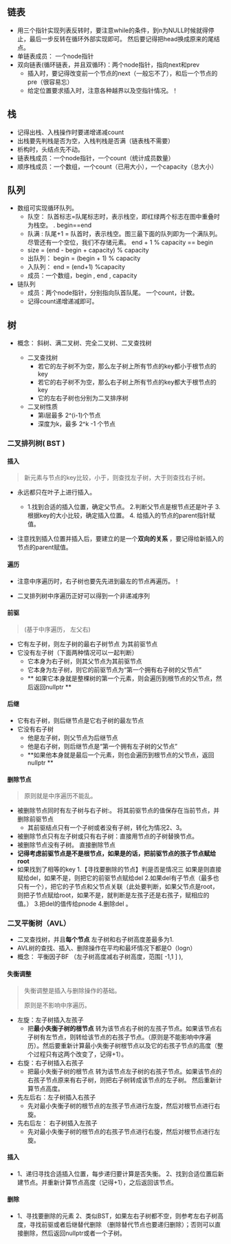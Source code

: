## 链表

- 用三个指针实现列表反转时，要注意while的条件，到n为NULL时候就得停止，最后一步反转在循环外部实现即可。 然后要记得把head换成原来的尾结点。
- 单链表成员： 一个node指针
- 双向链表(循环链表，并且双循环)：两个node指针，指向next和prev
  - 插入时，要记得改变前一个节点的next（一般忘不了），和后一个节点的pre（很容易忘）
  - 给定位置要求插入时，注意各种越界以及空指针情况。！

## 栈

- 记得出栈、入栈操作时要递增递减count
- 出栈要先判栈是否为空，入栈判栈是否满（链表栈不需要）
- 析构时，头结点先不动。
- 链表栈成员：一个node指针，一个count（统计成员数量）
- 顺序栈成员：一个数组，一个count（已用大小），一个capacity（总大小）




## 队列

- 数组可实现循环队列。
  - 队空： 队首标志=队尾标志时，表示栈空，即红绿两个标志在图中重叠时为栈空。       .           begin==end
  - 队满 : 队尾+1 = 队首时，表示栈空。图三最下面的队列即为一个满队列。尽管还有一个空位，我们不存储元素。 end + 1 % capacity == begin
  - size = (end - begin + capacity) % capacity
  - 出队列： begin = (begin + 1) % capacity
  - 入队列： end = (end+1) %capacity
  - 成员：一个数组，begin , end , capacity
- 链队列
  - 成员：两个node指针，分别指向队首队尾。 一个count，计数。
  - 记得count递增递减即可。

## 树 

- 概念： 斜树、满二叉树、完全二叉树、二叉查找树

  - 二叉查找树
    - 若它的左子树不为空，那么左子树上所有节点的key都小于根节点的key
    - 若它的右子树不为空，那么右子树上所有节点的key都大于根节点的key
    - 它的左右子树也分别为二叉排序树
  - 二叉树性质
    - 第i层最多 2^(i-1)个节点
    - 深度为k，最多 2^k -1 个节点

### 二叉排列树( BST )

#### 插入
> 新元素与节点的key比较，小于，则查找左子树，大于则查找右子树。

  - 永远都只在叶子上进行插入。

      - 1.找到合适的插入位置，确定父节点。 2.判断父节点是根节点还是叶子 3.根据key的大小比较，确定插入位置。 4. 给插入的节点的parent指针赋值。
- 注意找到插入位置并插入后，要建立的是一个**双向的关系** ，要记得给新插入的节点的parent赋值。
#### 遍历

- 注意中序遍历时，右子树也要先先进到最左的节点再遍历。！



- 二叉排列树中序遍历正好可以得到一个非递减序列


 #### 前驱 
 > (基于中序遍历， 左父右)  

- 它有左子树，则左子树的最右子树节点 为其前驱节点
- 它没有左子树（下面两种情况可以一起判断）
  - 它本身为右子树，则其父节点为其前驱节点
  - 它本身为左子树，则它的前驱节点为“第一个拥有右子树的父节点”
  - ** 如果它本身就是整棵树的第一个元素，则会遍历到根节点的父节点，然后返回nullptr ** 

#### 后继

- 它有右子树，则后继节点是它右子树的最左节点
- 它没有右子树
  - 他是左子树，则父节点为后继节点
  - 他是右子树，则后继节点是“第一个拥有左子树的父节点”
  - **如果他本身就是最后一个元素，则也会遍历到根节点的父节点，返回nullptr **

#### 删除节点

> 原则就是中序遍历不能乱。

- 被删除节点同时有左子树与右子树:。 将其前驱节点的值保存在当前节点，并删除前驱节点
  - 其前驱结点只有一个子树或者没有子树，转化为情况2、3。
- 被删除节点只有左子树或只有右子树：直接用节点的子树替换节点。
- 被删除节点没有子树。 直接删除节点
- **记得考虑前驱节点是不是根节点，如果是的话，把前驱节点的孩子节点赋给root**
- 如果找到了相等的key 1.【寻找要删除的节点】判是否是情况三 如果是则直接赋给del，如果不是，则把它的前驱节点赋给del 2.如果del有子节点（最多也只有一个），把它的子节点和父节点关联（此处要判断，如果父节点是root，则把子节点赋给root，如果不是，就判断是左孩子还是右孩子，赋相应的值。） 3.把del的值传给pnode 4.删除del 。



### 二叉平衡树（AVL）

- 二叉查找树，并且**每个节点** 左子树和右子树高度差最多为1.
- AVL树的查找、插入、删除操作在平均和最坏情况下都是O（logn）
- 概念： 平衡因子BF （左子树高度减右子树高度，范围[ -1,1 ] ),

#### 失衡调整

> 失衡调整是插入与删除操作的基础。
>
> 原则是不影响中序遍历。

- 左旋：左子树插入左孩子
  - 把**最小失衡子树的根节点** 转为该节点右子树的左孩子节点。如果该节点右子树有左节点，则转给该节点的右孩子节点。（原则是不能影响中序遍历）。然后要重新计算最小失衡子树根节点以及它的右孩子节点的高度（整个过程只有这两个改变了，记得+1）。
- 右旋：右子树插入右孩子
  - 把最小失衡子树的根节点 转为该节点左子树的右孩子节点。如果该节点的右孩子节点原来有右子树，则把右子树转成该节点的左子树。 然后重新计算节点高度。
- 先左后右：左子树插入右孩子
  - 先对最小失衡子树的根节点的左孩子节点进行左旋，然后对根节点进行右旋。
- 先右后左： 右子树插入左孩子
  - 先对最小失衡子树的根节点的右孩子节点进行右旋，然后对根节点进行左旋。

#### 插入

- 1、递归寻找合适插入位置，每步递归要计算是否失衡。 2、找到合适位置后新建节点。并重新计算节点高度（记得+1），之后返回该节点。

#### 删除

- 1、寻找要删除的元素 2、类似BST，如果左右子树都不空，则参考左右子树高度，寻找前驱或者后继替代删除 	（删除替代节点也要递归删除）；否则可以直接删除，然后返回nullptr或者一个子树。



